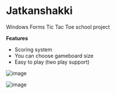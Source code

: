 # Jatkanshakki

Windows Forms Tic Tac Toe school project 

**Features**

- Scoring system
- You can choose gameboard size
- Easy to play (two play support)



![image](https://user-images.githubusercontent.com/81980535/191472273-431e60d6-a2df-4232-aedd-9261b5075761.png)

![image](https://user-images.githubusercontent.com/81980535/191472425-b7a40f74-eca8-4587-a594-4565f50c1a33.png)
